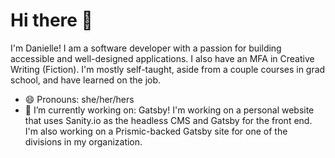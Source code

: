 # Hi there 👋
I'm Danielle! I am a software developer with a passion for building accessible and well-designed applications. I also have an MFA in Creative Writing (Fiction). I'm mostly self-taught, aside from a couple courses in grad school, and have learned on the job.

- 😄 Pronouns: she/her/hers
- 🔭 I’m currently working on: Gatsby! I'm working on a personal website that uses Sanity.io as the headless CMS and Gatsby for the front end. I'm also working on a Prismic-backed Gatsby site for one of the divisions in my organization.
